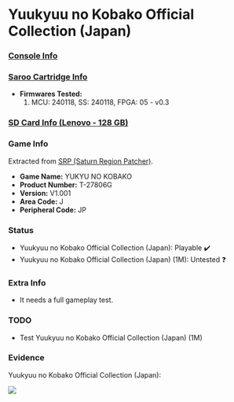 # Yuukyuu no Kobako Official Collection (Japan)

### [Console Info](../../../../Info/Consoles/VA13/README.md)

### [Saroo Cartridge Info](../../../../Info/Cartridges/RetroGameParadiseStore/1.32F/README.md)

- <b>Firmwares Tested:</b>
  1. MCU: 240118, SS: 240118, FPGA: 05 - v0.3

### [SD Card Info (Lenovo - 128 GB)](../../../../Info/SdCards/Lenovo/128GB/fat32/README.md)

### Game Info

Extracted from [SRP (Saturn Region Patcher)](https://segaxtreme.net/resources/saturn-region-patcher.81/download).

- <b>Game Name:</b> YUKYU NO KOBAKO
- <b>Product Number:</b> T-27806G
- <b>Version:</b> V1.001
- <b>Area Code:</b> J
- <b>Peripheral Code:</b> JP

### Status

- Yuukyuu no Kobako Official Collection (Japan): Playable :heavy_check_mark:
- Yuukyuu no Kobako Official Collection (Japan) (1M): Untested :question:

### Extra Info

- It needs a full gameplay test.

### TODO

- Test Yuukyuu no Kobako Official Collection (Japan) (1M)

### Evidence

Yuukyuu no Kobako Official Collection (Japan):

[![](https://img.youtube.com/vi/UYddqwXNSHg/0.jpg)](https://www.youtube.com/watch?v=UYddqwXNSHg)
